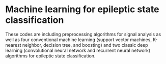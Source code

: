 # Machine learning for epileptic state classification
These codes are including preprocessing algorithms for signal analysis as well as four conventional machine learning (support vector machines, K-nearest neighbor, decision tree, and boosting) and two classic deep learning (convolutional neural network and recurrent neural network) algorithms for epileptic state classification.
